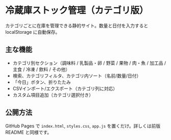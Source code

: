 # 冷蔵庫ストック管理（カテゴリ版）

カテゴリごとに在庫を管理できる静的サイト。数量と日付を入力すると localStorage に自動保存。

## 主な機能
- カテゴリ別セクション（調味料 / 乳製品・卵 / 野菜 / 果物 / 肉・魚 / 加工品 / 主食 / 冷凍 / 飲料 / その他）
- 検索、カテゴリフィルタ、カテゴリ内ソート（名前/数量/日付）
- 「今日」ボタン、折りたたみ
- CSVインポート/エクスポート（カテゴリ列に対応）
- カスタム項目追加（カテゴリ選択付き）

## 公開方法
GitHub Pages で `index.html`, `styles.css`, `app.js` を置くだけ。詳しくは前版 README と同様です。
